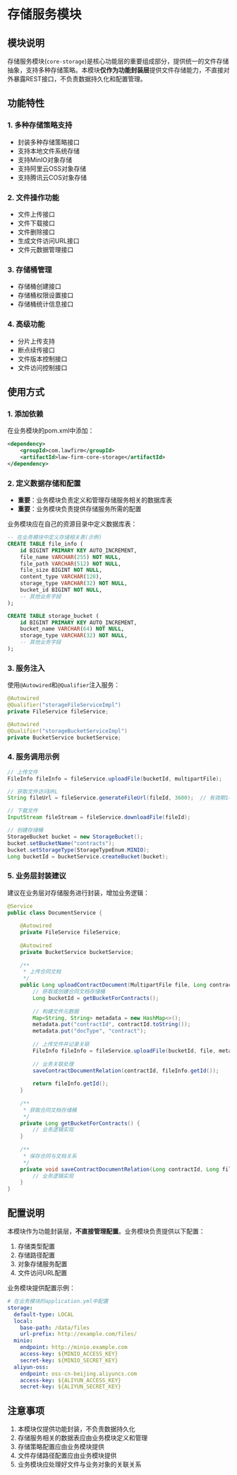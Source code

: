 # 存储服务模块

## 模块说明

存储服务模块(`core-storage`)是核心功能层的重要组成部分，提供统一的文件存储抽象，支持多种存储策略。本模块**仅作为功能封装层**提供文件存储能力，不直接对外暴露REST接口，不负责数据持久化和配置管理。

## 功能特性

### 1. 多种存储策略支持
- 封装多种存储策略接口
- 支持本地文件系统存储
- 支持MinIO对象存储
- 支持阿里云OSS对象存储
- 支持腾讯云COS对象存储

### 2. 文件操作功能
- 文件上传接口
- 文件下载接口
- 文件删除接口
- 生成文件访问URL接口
- 文件元数据管理接口

### 3. 存储桶管理
- 存储桶创建接口
- 存储桶权限设置接口
- 存储桶统计信息接口

### 4. 高级功能
- 分片上传支持
- 断点续传接口
- 文件版本控制接口
- 文件访问控制接口

## 使用方式

### 1. 添加依赖
在业务模块的pom.xml中添加：
```xml
<dependency>
    <groupId>com.lawfirm</groupId>
    <artifactId>law-firm-core-storage</artifactId>
</dependency>
```

### 2. 定义数据存储和配置
- **重要**：业务模块负责定义和管理存储服务相关的数据库表
- **重要**：业务模块负责提供存储服务所需的配置

业务模块应在自己的资源目录中定义数据库表：
```sql
-- 在业务模块中定义存储相关表(示例)
CREATE TABLE file_info (
    id BIGINT PRIMARY KEY AUTO_INCREMENT,
    file_name VARCHAR(255) NOT NULL,
    file_path VARCHAR(512) NOT NULL,
    file_size BIGINT NOT NULL,
    content_type VARCHAR(128),
    storage_type VARCHAR(32) NOT NULL,
    bucket_id BIGINT NOT NULL,
    -- 其他业务字段
);

CREATE TABLE storage_bucket (
    id BIGINT PRIMARY KEY AUTO_INCREMENT,
    bucket_name VARCHAR(64) NOT NULL,
    storage_type VARCHAR(32) NOT NULL,
    -- 其他业务字段
);
```

### 3. 服务注入
使用`@Autowired`和`@Qualifier`注入服务：
```java
@Autowired
@Qualifier("storageFileServiceImpl")
private FileService fileService;

@Autowired
@Qualifier("storageBucketServiceImpl")
private BucketService bucketService;
```

### 4. 服务调用示例
```java
// 上传文件
FileInfo fileInfo = fileService.uploadFile(bucketId, multipartFile);

// 获取文件访问URL
String fileUrl = fileService.generateFileUrl(fileId, 3600);  // 有效期1小时

// 下载文件
InputStream fileStream = fileService.downloadFile(fileId);

// 创建存储桶
StorageBucket bucket = new StorageBucket();
bucket.setBucketName("contracts");
bucket.setStorageType(StorageTypeEnum.MINIO);
Long bucketId = bucketService.createBucket(bucket);
```

### 5. 业务层封装建议
建议在业务层对存储服务进行封装，增加业务逻辑：
```java
@Service
public class DocumentService {
    
    @Autowired
    private FileService fileService;
    
    @Autowired
    private BucketService bucketService;
    
    /**
     * 上传合同文档
     */
    public Long uploadContractDocument(MultipartFile file, Long contractId) {
        // 获取或创建合同文档存储桶
        Long bucketId = getBucketForContracts();
        
        // 构建文件元数据
        Map<String, String> metadata = new HashMap<>();
        metadata.put("contractId", contractId.toString());
        metadata.put("docType", "contract");
        
        // 上传文件并记录关联
        FileInfo fileInfo = fileService.uploadFile(bucketId, file, metadata);
        
        // 业务关联处理
        saveContractDocumentRelation(contractId, fileInfo.getId());
        
        return fileInfo.getId();
    }
    
    /**
     * 获取合同文档存储桶
     */
    private Long getBucketForContracts() {
        // 业务逻辑实现
    }
    
    /**
     * 保存合同与文档关系
     */
    private void saveContractDocumentRelation(Long contractId, Long fileId) {
        // 业务逻辑实现
    }
}
```

## 配置说明

本模块作为功能封装层，**不直接管理配置**。业务模块负责提供以下配置：

1. 存储类型配置
2. 存储路径配置
3. 对象存储服务配置
4. 文件访问URL配置

业务模块提供配置示例：
```yaml
# 在业务模块的application.yml中配置
storage:
  default-type: LOCAL
  local:
    base-path: /data/files
    url-prefix: http://example.com/files/
  minio:
    endpoint: http://minio.example.com
    access-key: ${MINIO_ACCESS_KEY}
    secret-key: ${MINIO_SECRET_KEY}
  aliyun-oss:
    endpoint: oss-cn-beijing.aliyuncs.com
    access-key: ${ALIYUN_ACCESS_KEY}
    secret-key: ${ALIYUN_SECRET_KEY}
```

## 注意事项

1. 本模块仅提供功能封装，不负责数据持久化
2. 存储服务相关的数据表应由业务模块定义和管理
3. 存储策略配置应由业务模块提供
4. 文件存储路径配置应由业务模块提供
5. 业务模块应处理好文件与业务对象的关联关系 